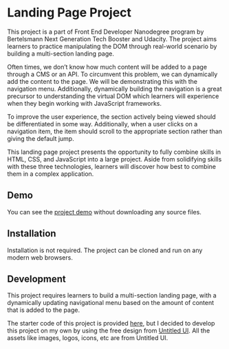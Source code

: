 # Landing Page Project

This project is a part of Front End Developer Nanodegree program by Bertelsmann Next Generation Tech Booster and Udacity. The project aims learners to practice manipulating the DOM through real-world scenario by building a multi-section landing page.

Often times, we don’t know how much content will be added to a page through a CMS or an API. To circumvent this problem, we can dynamically add the content to the page. We will be demonstrating this with the navigation menu. Additionally, dynamically building the navigation is a great precursor to understanding the virtual DOM which learners will experience when they begin working with JavaScript frameworks.

To improve the user experience, the section actively being viewed should be differentiated in some way. Additionally, when a user clicks on a navigation item, the item should scroll to the appropriate section rather than giving the default jump.

This landing page project presents the opportunity to fully combine skills in HTML, CSS, and JavaScript into a large project. Aside from solidifying skills with these three technologies, learners will discover how best to combine them in a complex application.

## Demo

You can see the [project demo](https://sirilaktem.github.io/udacity-landing-page-project) without downloading any source files.

## Installation

Installation is not required. The project can be cloned and run on any modern web browsers.

## Development

This project requires learners to build a multi-section landing page, with a dynamically updating navigational menu based on the amount of content that is added to the page.

The starter code of this project is provided [here](https://github.com/udacity/fend/tree/refresh-2019/projects/landing-page), but I decided to develop this project on my own by using the free design from [Untitled UI](https://www.untitledui.com/). All the assets like images, logos, icons, etc are from Untitled UI.
